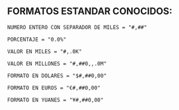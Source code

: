 FORMATOS ESTANDAR CONOCIDOS:
---

```
NUMERO ENTERO CON SEPARADOR DE MILES = "#,##"

PORCENTAJE = "0.0%"

VALOR EN MILES = "#,.0K"

VALOR EN MILLONES = "#,##0,,.0M"

FORMATO EN DOLARES = "$#,##0,00"

FORMATO EN EUROS = "€#,##0,00"

FORMATO EN YUANES = "¥#,##0,00"

```
